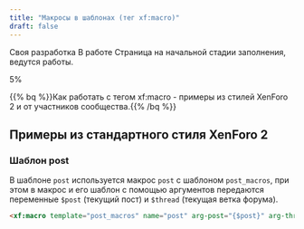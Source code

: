 ```yaml
---
title: "Макросы в шаблонах (тег xf:macro)"
draft: false
---
```


<div class="alert alert-warning" role="alert">
  <p>
    <span class="badge badge-info">Своя разработка</span>
    <span class="badge badge-warning">В работе</span> 
    Страница на начальной стадии заполнения, ведутся работы.
  </p>
  <div class="progress">
    <div class="progress-bar bg-warning" role="progressbar" style="width: 5%;" aria-valuenow="5" aria-valuemin="0" aria-valuemax="100">5%</div>
  </div>
</div>

{{% bq %}}Как работать с тегом xf:macro - примеры из стилей XenForo 2 и от участников сообщества.{{% /bq %}}

## Примеры из стандартного стиля XenForo 2

### Шаблон post

В шаблоне `post` используется макрос `post` с шаблоном `post_macros`, при этом в макрос и его шаблон с помощью аргументов передаются переменные `$post` (текущий пост) и `$thread` (текущая ветка форума).

```html
<xf:macro template="post_macros" name="post" arg-post="{$post}" arg-thread="{$thread}" />
```

